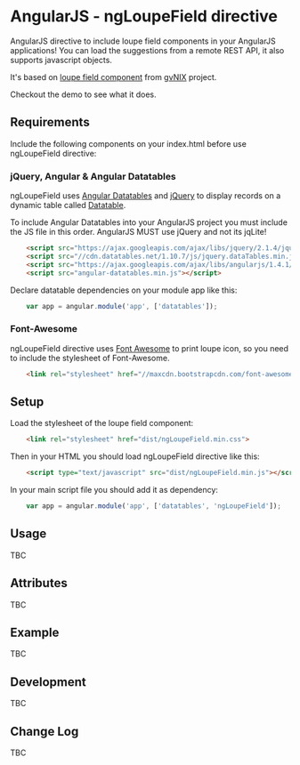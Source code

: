 # AngularJS - ngLoupeField directive

AngularJS directive to include loupe field components in your AngularJS applications! You can load the suggestions from a remote REST API, it also supports javascript objects.

It's based on [loupe field component](https://github.com/DISID/gvnix-samples/tree/master/quickstart-app#loupe-fields) from [gvNIX](http://www.gvnix.org/en/index.html) project.

Checkout the demo to see what it does.

## Requirements

Include the following components on your index.html before use ngLoupeField directive:

### jQuery, Angular & Angular Datatables

ngLoupeField uses [Angular Datatables](http://l-lin.github.io/angular-datatables/#/welcome) and [jQuery](https://jquery.com/) to display records on a dynamic table called [Datatable](https://www.datatables.net/).

To include Angular Datatables into your AngularJS project you must include the JS file in this order. AngularJS MUST use jQuery and not its jqLite!

```html
	<script src="https://ajax.googleapis.com/ajax/libs/jquery/2.1.4/jquery.min.js"></script>
	<script src="//cdn.datatables.net/1.10.7/js/jquery.dataTables.min.js"></script>
	<script src="https://ajax.googleapis.com/ajax/libs/angularjs/1.4.1/angular.min.js"></script>
	<script src="angular-datatables.min.js"></script>
```
Declare datatable dependencies on your module app like this:

```javascript
	var app = angular.module('app', ['datatables']);
```

### Font-Awesome

ngLoupeField directive uses [Font Awesome](http://fortawesome.github.io/Font-Awesome/) to print loupe icon, so
you need to include the stylesheet of Font-Awesome. 

```html
	<link rel="stylesheet" href="//maxcdn.bootstrapcdn.com/font-awesome/4.3.0/css/font-awesome.min.css">
```

## Setup

Load the stylesheet of the loupe field component:

```html
	<link rel="stylesheet" href="dist/ngLoupeField.min.css">
```

Then in your HTML you should load ngLoupeField directive like this:

```html
	<script type="text/javascript" src="dist/ngLoupeField.min.js"></script>
```

In your main script file you should add it as dependency:

```javascript
	var app = angular.module('app', ['datatables', 'ngLoupeField']);
```

## Usage

TBC

## Attributes

TBC 

## Example

TBC

## Development

TBC

## Change Log

TBC
